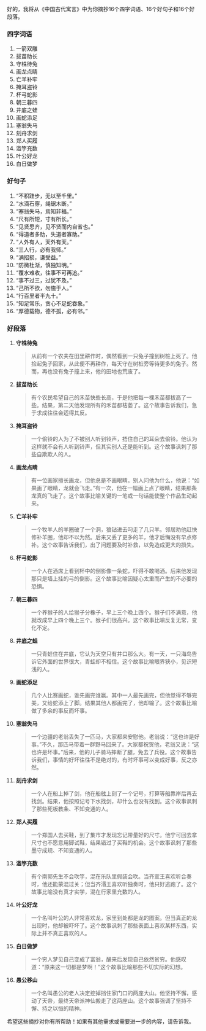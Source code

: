 好的，我将从《中国古代寓言》中为你摘抄16个四字词语、16个好句子和16个好段落。

### 四字词语
1. 一箭双雕
2. 拔苗助长
3. 守株待兔
4. 画龙点睛
5. 亡羊补牢
6. 掩耳盗铃
7. 杯弓蛇影
8. 朝三暮四
9. 井底之蛙
10. 画蛇添足
11. 塞翁失马
12. 刻舟求剑
13. 郑人买履
14. 滥竽充数
15. 叶公好龙
16. 白日做梦

### 好句子
1. “不积跬步，无以至千里。”
2. “水滴石穿，绳锯木断。”
3. “塞翁失马，焉知非福。”
4. “尺有所短，寸有所长。”
5. “见贤思齐，见不贤而内自省也。”
6. “得道者多助，失道者寡助。”
7. “人外有人，天外有天。”
8. “三人行，必有我师。”
9. “满招损，谦受益。”
10. “防微杜渐，慎独知明。”
11. “覆水难收，往事不可再追。”
12. “事不过三，过犹不及。”
13. “己所不欲，勿施于人。”
14. “行百里者半九十。”
15. “知足常乐，贪心不足蛇吞象。”
16. “厚德载物，德不孤，必有邻。”

### 好段落
1. **守株待兔**
   > 从前有一个农夫在田里耕作时，偶然看到一只兔子撞到树桩上死了。他捡起兔子回家，从此便不再耕作，每天守在树桩旁等待更多的兔子。然而，再也没有兔子撞上来，他的田地也荒废了。

2. **拔苗助长**
   > 有个农民希望自己的禾苗快些长高，于是他把每一棵禾苗都拔高了一些。结果，第二天他发现所有的禾苗都枯萎了。这个故事告诉我们，急于求成往往会适得其反。

3. **掩耳盗铃**
   > 一个偷铃的人为了不被别人听到铃声，捂住自己的耳朵去偷铃。他认为这样就不会有人听到铃声，但其实别人还是能听到。这个故事讽刺了那些自欺欺人的人。

4. **画龙点睛**
   > 有一位画家擅长画龙，但他总是不画眼睛。别人问他为什么，他说：“如果画了眼睛，龙就会飞走。”有一次，他在一幅画上点了眼睛，结果那条龙真的飞走了。这个故事比喻关键的一笔或一句话能使整个作品生动起来。

5. **亡羊补牢**
   > 一个牧羊人的羊圈破了一个洞，狼钻进去叼走了几只羊。邻居劝他赶快修补羊圈，他却不以为然。后来又丢了更多的羊，他才后悔没有早点修补。这个故事告诉我们，出了问题要及时补救，以免造成更大的损失。

6. **杯弓蛇影**
   > 一个人在酒席上看到杯中的倒影像一条蛇，吓得不敢喝酒。后来他发现那只是墙上挂的弓的倒影。这个故事比喻因疑心太重而产生的不必要的恐惧。

7. **朝三暮四**
   > 一个养猴子的人给猴子分橡子，早上三个晚上四个。猴子们不满意，他就改成早上四个晚上三个。猴子们很高兴。这个故事比喻反复无常，变化不定。

8. **井底之蛙**
   > 一只青蛙住在井底，它认为天空只有井口那么大。有一天，一只海鸟告诉它外面的世界很大，青蛙却不相信。这个故事比喻眼界狭小，见识短浅的人。

9. **画蛇添足**
   > 几个人比赛画蛇，谁先画完谁赢。其中一人最先画完，但他觉得不够完美，又给蛇添上了脚。结果其他人都画完了，他却输了。这个故事比喻做了多余的事反而坏事。

10. **塞翁失马**
    > 一个边疆的老翁丢失了一匹马，大家都来安慰他。老翁说：“这也许是好事。”不久，那匹马带着一群野马回来了。大家都祝贺他，老翁又说：“这也许是坏事。”后来，他的儿子骑马摔断了腿，免去了兵役。这个故事告诉我们，事情的好坏往往不是绝对的，有时坏事可以变成好事，反之亦然。

11. **刻舟求剑**
    > 一个人在船上掉了剑，他在船舷上刻了一个记号，打算等船靠岸后再去找剑。结果，他按照记号下水找剑，却什么也没有找到。这个故事讽刺了那些死板教条、不知变通的人。

12. **郑人买履**
    > 一个郑国人去买鞋，到了集市才发现忘记带量好的尺寸。他宁可回去拿尺寸也不愿意用脚试鞋，结果错过了买鞋的机会。这个故事讽刺了那些墨守成规、不知变通的人。

13. **滥竽充数**
    > 有个南郭先生不会吹竽，混在乐队里假装会吹。当齐宣王喜欢听合奏时，他还能蒙混过关；但当齐湣王喜欢听独奏时，他只好逃跑了。这个故事比喻没有真才实学，混在行家里充数的人。

14. **叶公好龙**
    > 一个名叫叶公的人非常喜欢龙，家里到处都是龙的图案。但当真正的龙出现时，他却被吓坏了。这个故事讽刺了那些表面上喜欢某样东西，实际上并不真正喜欢的人。

15. **白日做梦**
    > 一个穷人梦见自己变成了富翁，醒来后发现自己依然贫穷。他感叹道：“原来这一切都是梦啊！”这个故事比喻那些不切实际的幻想。

16. **愚公移山**
    > 一个名叫愚公的老人决定挖掉挡住家门口的两座大山。他坚持不懈，感动了天帝，最终天帝派神仙搬走了这两座山。这个故事强调了坚持不懈、持之以恒的精神。

希望这些摘抄对你有所帮助！如果有其他需求或需要进一步的内容，请告诉我。 

